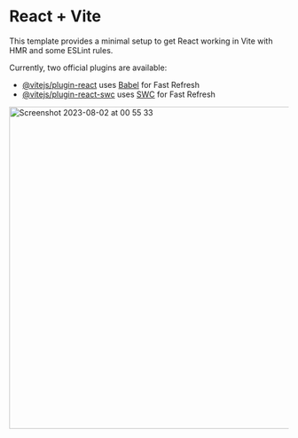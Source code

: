 # React + Vite

This template provides a minimal setup to get React working in Vite with HMR and some ESLint rules.

Currently, two official plugins are available:

- [@vitejs/plugin-react](https://github.com/vitejs/vite-plugin-react/blob/main/packages/plugin-react/README.md) uses [Babel](https://babeljs.io/) for Fast Refresh
- [@vitejs/plugin-react-swc](https://github.com/vitejs/vite-plugin-react-swc) uses [SWC](https://swc.rs/) for Fast Refresh
<img width="580" alt="Screenshot 2023-08-02 at 00 55 33" src="https://github.com/DiegoHrz/ReactMovieApp/assets/128105062/38307b25-09d6-4904-a14d-eb3488734685">
